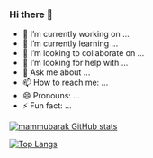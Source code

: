 ### Hi there 👋


- 🔭 I’m currently working on ...
- 🌱 I’m currently learning ...
- 👯 I’m looking to collaborate on ...
- 🤔 I’m looking for help with ...
- 💬 Ask me about ...
- 📫 How to reach me: ...
- 😄 Pronouns: ...
- ⚡ Fun fact: ...

[![mammubarak GitHub stats](https://github-readme-stats.vercel.app/api?username=mammubarak&count_private=true&show_icons=true&theme=radical)](https://github.com/mammubarak/github-readme-stats)

[![Top Langs](https://github-readme-stats.vercel.app/api/top-langs/?username=mammubarak)](https://github.com/mammubarak/github-readme-stats)


